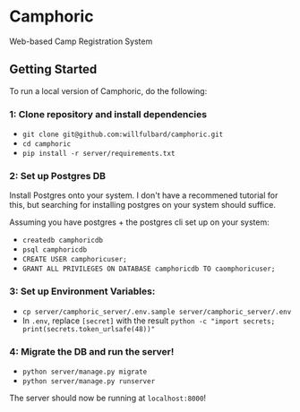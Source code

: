 # Camphoric

Web-based Camp Registration System

## Getting Started

To run a local version of Camphoric, do the following:

### 1: Clone repository and install dependencies

* `git clone git@github.com:willfulbard/camphoric.git`
* `cd camphoric`
* `pip install -r server/requirements.txt`

### 2: Set up Postgres DB
Install Postgres onto your system. I don't have a recommened tutorial for this, but searching for installing postgres on your system should suffice.

Assuming you have postgres + the postgres cli set up on your system:
* `createdb camphoricdb`
* `psql camphoricdb`
* `CREATE USER camphoricuser;`
* `GRANT ALL PRIVILEGES ON DATABASE camphoricdb TO caomphoricuser;`

### 3: Set up Environment Variables:
* `cp server/camphoric_server/.env.sample server/camphoric_server/.env`
* In `.env`, replace `[secret]` with the result `python -c "import secrets; print(secrets.token_urlsafe(48))"`

### 4: Migrate the DB and run the server!
* `python server/manage.py migrate`
* `python server/manage.py runserver`

The server should now be running at `localhost:8000`!
